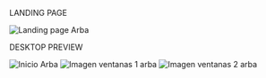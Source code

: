LANDING PAGE

![Landing page Arba](https://github.com/BegoArregui/WP-constructor-shop/assets/166793344/27e53290-ed77-43e0-b818-c90b1fdf3b8d)

DESKTOP PREVIEW

![Inicio Arba](https://github.com/BegoArregui/WP-constructor-shop/assets/166793344/d87f9e87-39f5-4079-ab18-66946ab0abfc)
![Imagen ventanas 1 arba](https://github.com/BegoArregui/WP-constructor-shop/assets/166793344/68b4f69b-0fa2-48f6-a78b-a3c5ab96e525)
![Imagen ventanas 2 arba](https://github.com/BegoArregui/WP-constructor-shop/assets/166793344/af19d0e3-e23a-4ac3-803c-ce6739e642ac)
